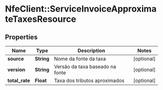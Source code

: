 # NfeClient::ServiceInvoiceApproximateTaxesResource

## Properties
Name | Type | Description | Notes
------------ | ------------- | ------------- | -------------
**source** | **String** | Nome da fonte da taxa | [optional] 
**version** | **String** | Versão da taxa baseado na fonte | [optional] 
**total_rate** | **Float** | Taxa dos tributos aproximados | [optional] 


